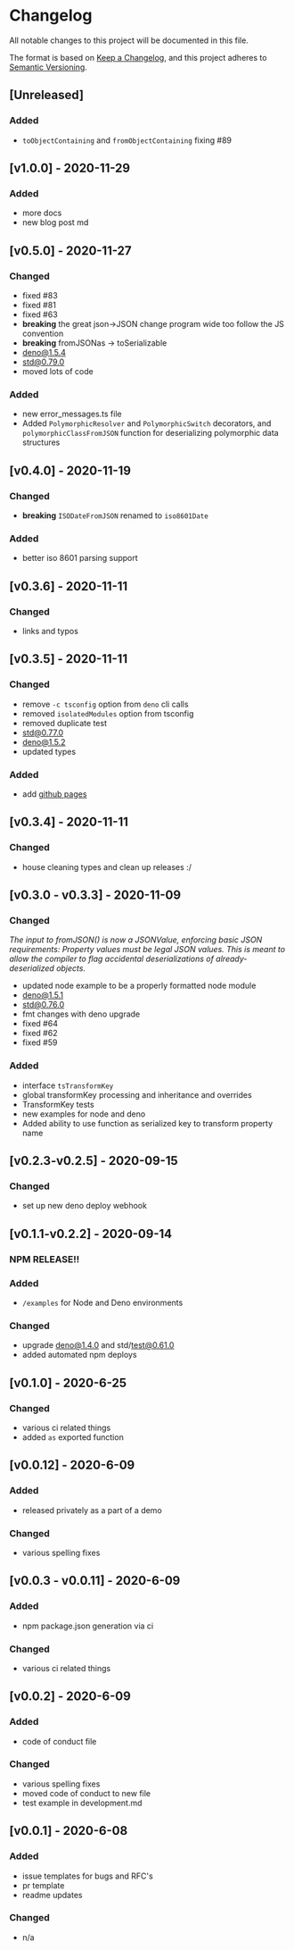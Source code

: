 # Changelog

All notable changes to this project will be documented in this file.

The format is based on [Keep a Changelog](https://keepachangelog.com/en/1.0.0/),
and this project adheres to [Semantic Versioning](https://semver.org/spec/v2.0.0.html).

## [Unreleased]

### Added
- `toObjectContaining` and `fromObjectContaining` fixing #89

## [v1.0.0] - 2020-11-29

### Added
- more docs
- new blog post md

## [v0.5.0] - 2020-11-27

### Changed
- fixed #83
- fixed #81
- fixed #63
- **breaking** the great json->JSON change program wide too follow the JS convention 
- **breaking** fromJSONas -> toSerializable
- deno@1.5.4
- std@0.79.0
- moved lots of code

### Added
- new error_messages.ts file 
- Added `PolymorphicResolver` and `PolymorphicSwitch` decorators, and 
`polymorphicClassFromJSON` function for deserializing polymorphic data
 structures

## [v0.4.0] - 2020-11-19

### Changed
- **breaking** `ISODateFromJSON` renamed to `iso8601Date`

### Added
- better iso 8601  parsing support

## [v0.3.6] - 2020-11-11

### Changed
- links and typos

## [v0.3.5] - 2020-11-11

### Changed
- remove `-c tsconfig` option from `deno` cli calls
- removed `isolatedModules` option from tsconfig
- removed duplicate test
- std@0.77.0
- deno@1.5.2
- updated types

### Added
- add [github pages](https://gamebridgeai.github.io/ts_serialize/)

## [v0.3.4] - 2020-11-11

### Changed
- house cleaning types and clean up releases :/


## [v0.3.0 - v0.3.3] - 2020-11-09

### Changed

_The input to fromJSON() is now a JSONValue, enforcing basic JSON requirements:
Property values must be legal JSON values. This is meant to allow the compiler 
to flag accidental deserializations of already-deserialized objects._

- updated node example to be a properly formatted node module
- deno@1.5.1
- std@0.76.0
- fmt changes with deno upgrade
- fixed #64
- fixed #62
- fixed #59

### Added

- interface `tsTransformKey`
- global transformKey processing and inheritance and overrides
- TransformKey tests
- new examples for node and deno
- Added ability to use function as serialized key to transform property name


## [v0.2.3-v0.2.5] - 2020-09-15

### Changed

- set up new deno deploy webhook

## [v0.1.1-v0.2.2] - 2020-09-14

### NPM RELEASE!!

### Added

- `/examples` for Node and Deno environments

### Changed

- upgrade deno@1.4.0 and std/test@0.61.0
- added automated npm deploys

## [v0.1.0] - 2020-6-25

### Changed

- various ci related things
- added `as` exported function

## [v0.0.12] - 2020-6-09

### Added

- released privately as a part of a demo

### Changed

- various spelling fixes

## [v0.0.3 - v0.0.11] - 2020-6-09

### Added

- npm package.json generation via ci

### Changed

- various ci related things

## [v0.0.2] - 2020-6-09

### Added

- code of conduct file

### Changed

- various spelling fixes
- moved code of conduct to new file
- test example in development.md

## [v0.0.1] - 2020-6-08

### Added

- issue templates for bugs and RFC's
- pr template
- readme updates

### Changed

- n/a
